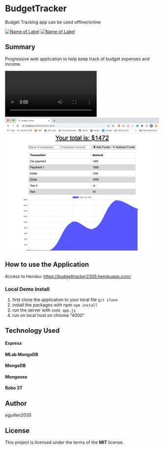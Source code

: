# BudgetTracker
 Budget Tracking app can be used offline/online
 
[![Name of Label](https://img.shields.io/badge/Javascript-JS-blue.svg)](https://www.w3schools.com/Js/)
[![Name of Label](https://img.shields.io/badge/Node.js-Node-green.svg)](https://nodejs.org/en/)


## Summary

Progressive web application to help keep track of budget expenses and income.


![GIF DEMO](https://github.com/eguillen2305/BudgetTracker/blob/master/Screenshots/Demo.mp4)
![Screenshot](https://github.com/eguillen2305/BudgetTracker/blob/master/Screenshots/Screenshot1.png)


## How to use the Application

Access to Heroku:
https://budgettracker2305.herokuapp.com/


### Local Demo Install
1. first clone the application to your local file
`git clone`
2. install the packages with npm `npm install`
3. run the server with `node app.js`
4. run on local host on chrome "4000"

## Technology Used

#### Express
#### MLab MongoDB
#### MongoDB
#### Mongoose
#### Robo 3T

## Author
eguillen2035

## License
This project is licensed under the terms of the **MIT** license.

